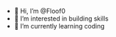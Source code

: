 - 👋 Hi, I’m @Floof0
- 👀 I’m interested in building skills
- 🌱 I’m currently learning coding

<!---
Floof0/Floof0 is a ✨ special ✨ repository because its `README.md` (this file) appears on your GitHub profile.
You can click the Preview link to take a look at your changes.
--->
